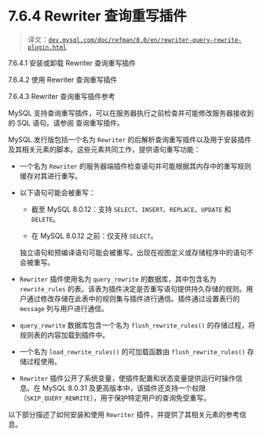 # 7.6.4 Rewriter 查询重写插件

> 译文：[`dev.mysql.com/doc/refman/8.0/en/rewriter-query-rewrite-plugin.html`](https://dev.mysql.com/doc/refman/8.0/en/rewriter-query-rewrite-plugin.html)

7.6.4.1 安装或卸载 Rewriter 查询重写插件

7.6.4.2 使用 Rewriter 查询重写插件

7.6.4.3 Rewriter 查询重写插件参考

MySQL 支持查询重写插件，可以在服务器执行之前检查并可能修改服务器接收到的 SQL 语句。请参阅 查询重写插件。

MySQL 发行版包括一个名为 `Rewriter` 的后解析查询重写插件以及用于安装插件及其相关元素的脚本。这些元素共同工作，提供语句重写功能：

+   一个名为 `Rewriter` 的服务器端插件检查语句并可能根据其内存中的重写规则缓存对其进行重写。

+   以下语句可能会被重写：

    +   截至 MySQL 8.0.12：支持 `SELECT`、`INSERT`、`REPLACE`、`UPDATE` 和 `DELETE`。

    +   在 MySQL 8.0.12 之前：仅支持 `SELECT`。

    独立语句和预编译语句可能会被重写。出现在视图定义或存储程序中的语句不会被重写。

+   `Rewriter` 插件使用名为 `query_rewrite` 的数据库，其中包含名为 `rewrite_rules` 的表。该表为插件决定是否重写语句提供持久存储的规则。用户通过修改存储在此表中的规则集与插件进行通信。插件通过设置表行的 `message` 列与用户进行通信。

+   `query_rewrite` 数据库包含一个名为 `flush_rewrite_rules()` 的存储过程，将规则表的内容加载到插件中。

+   一个名为 `load_rewrite_rules()` 的可加载函数由 `flush_rewrite_rules()` 存储过程使用。

+   `Rewriter` 插件公开了系统变量，使插件配置和状态变量提供运行时操作信息。在 MySQL 8.0.31 及更高版本中，该插件还支持一个权限（`SKIP_QUERY_REWRITE`），用于保护特定用户的查询免受重写。

以下部分描述了如何安装和使用 `Rewriter` 插件，并提供了其相关元素的参考信息。
